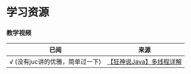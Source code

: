 # 学习资源

### 教学视频

| 已阅                  | 来源                                                            |
|---------------------|---------------------------------------------------------------|
| √ (没有juc讲的优雅，简单过一下) | [【狂神说Java】多线程详解](https://www.bilibili.com/video/BV1V4411p7EF) |



